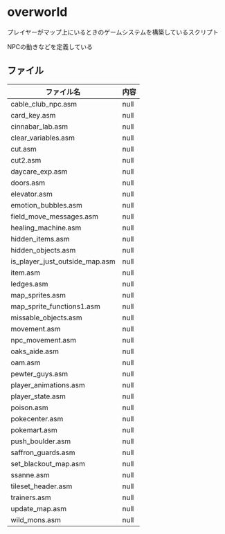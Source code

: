 # overworld

プレイヤーがマップ上にいるときのゲームシステムを構築しているスクリプト

NPCの動きなどを定義している

## ファイル

 ファイル名  |  内容
---- | ----
cable_club_npc.asm | null 
card_key.asm | null       
cinnabar_lab.asm | null   
clear_variables.asm | null
cut.asm | null
cut2.asm | null
daycare_exp.asm | null    
doors.asm | null
elevator.asm | null       
emotion_bubbles.asm | null
field_move_messages.asm | null
healing_machine.asm | null
hidden_items.asm | null
hidden_objects.asm | null
is_player_just_outside_map.asm | null
item.asm | null
ledges.asm | null
map_sprites.asm | null
map_sprite_functions1.asm | null
missable_objects.asm | null
movement.asm | null
npc_movement.asm | null
oaks_aide.asm | null
oam.asm | null
pewter_guys.asm | null
player_animations.asm | null
player_state.asm | null
poison.asm | null
pokecenter.asm | null
pokemart.asm | null
push_boulder.asm | null
saffron_guards.asm | null
set_blackout_map.asm | null
ssanne.asm | null
tileset_header.asm | null
trainers.asm | null
update_map.asm | null
wild_mons.asm | null
